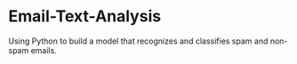 # Email-Text-Analysis
 Using Python to build a model that recognizes and classifies spam and non-spam emails.

